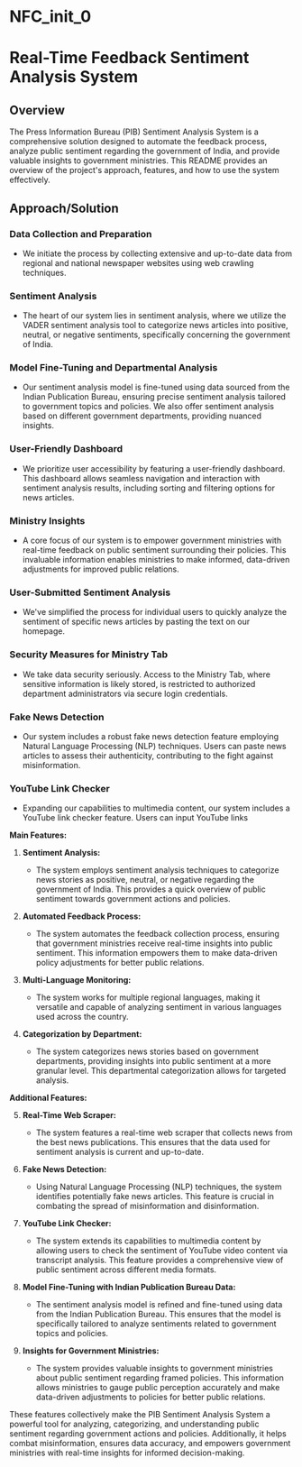 # NFC_init_0

# Real-Time Feedback Sentiment Analysis System

## Overview

The Press Information Bureau (PIB) Sentiment Analysis System is a comprehensive solution designed to automate the feedback process, analyze public sentiment regarding the government of India, and provide valuable insights to government ministries. This README provides an overview of the project's approach, features, and how to use the system effectively.

## Approach/Solution

### Data Collection and Preparation
- We initiate the process by collecting extensive and up-to-date data from regional and national newspaper websites using web crawling techniques.

### Sentiment Analysis
- The heart of our system lies in sentiment analysis, where we utilize the VADER sentiment analysis tool to categorize news articles into positive, neutral, or negative sentiments, specifically concerning the government of India.

### Model Fine-Tuning and Departmental Analysis
- Our sentiment analysis model is fine-tuned using data sourced from the Indian Publication Bureau, ensuring precise sentiment analysis tailored to government topics and policies. We also offer sentiment analysis based on different government departments, providing nuanced insights.

### User-Friendly Dashboard
- We prioritize user accessibility by featuring a user-friendly dashboard. This dashboard allows seamless navigation and interaction with sentiment analysis results, including sorting and filtering options for news articles.

### Ministry Insights
- A core focus of our system is to empower government ministries with real-time feedback on public sentiment surrounding their policies. This invaluable information enables ministries to make informed, data-driven adjustments for improved public relations.

### User-Submitted Sentiment Analysis
- We've simplified the process for individual users to quickly analyze the sentiment of specific news articles by pasting the text on our homepage.

### Security Measures for Ministry Tab
- We take data security seriously. Access to the Ministry Tab, where sensitive information is likely stored, is restricted to authorized department administrators via secure login credentials.

### Fake News Detection
- Our system includes a robust fake news detection feature employing Natural Language Processing (NLP) techniques. Users can paste news articles to assess their authenticity, contributing to the fight against misinformation.

### YouTube Link Checker
- Expanding our capabilities to multimedia content, our system includes a YouTube link checker feature. Users can input YouTube links



**Main Features:**

1. **Sentiment Analysis:**
   - The system employs sentiment analysis techniques to categorize news stories as positive, neutral, or negative regarding the government of India. This provides a quick overview of public sentiment towards government actions and policies.

2. **Automated Feedback Process:**
   - The system automates the feedback collection process, ensuring that government ministries receive real-time insights into public sentiment. This information empowers them to make data-driven policy adjustments for better public relations.

3. **Multi-Language Monitoring:**
   - The system works for multiple regional languages, making it versatile and capable of analyzing sentiment in various languages used across the country.

4. **Categorization by Department:**
   - The system categorizes news stories based on government departments, providing insights into public sentiment at a more granular level. This departmental categorization allows for targeted analysis.

**Additional Features:**

5. **Real-Time Web Scraper:**
   - The system features a real-time web scraper that collects news from the best news publications. This ensures that the data used for sentiment analysis is current and up-to-date.

6. **Fake News Detection:**
   - Using Natural Language Processing (NLP) techniques, the system identifies potentially fake news articles. This feature is crucial in combating the spread of misinformation and disinformation.

7. **YouTube Link Checker:**
   - The system extends its capabilities to multimedia content by allowing users to check the sentiment of YouTube video content via transcript analysis. This feature provides a comprehensive view of public sentiment across different media formats.

8. **Model Fine-Tuning with Indian Publication Bureau Data:**
   - The sentiment analysis model is refined and fine-tuned using data from the Indian Publication Bureau. This ensures that the model is specifically tailored to analyze sentiments related to government topics and policies.

9. **Insights for Government Ministries:**
   - The system provides valuable insights to government ministries about public sentiment regarding framed policies. This information allows ministries to gauge public perception accurately and make data-driven adjustments to policies for better public relations.

These features collectively make the PIB Sentiment Analysis System a powerful tool for analyzing, categorizing, and understanding public sentiment regarding government actions and policies. Additionally, it helps combat misinformation, ensures data accuracy, and empowers government ministries with real-time insights for informed decision-making.
